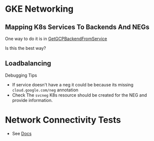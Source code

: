 # GKE Networking

## Mapping K8s Services To Backends And NEGs

One way to do it is in [GetGCPBackendFromService](https://github.com/jlewi/monogo/blob/f831469d76dce8e8ca72433a1beeaad01bf35999/iap/resolver.go#L56)

Is this the best way?

## Loadbalancing

Debugging Tips

* If service doesn't have a neg it could be because its missing `cloud.google.com/neg`  annotation
* Check The `svcneg` K8s resource should be created for the NEG and provide information.

# Network Connectivity Tests

* See [Docs](https://cloud.google.com/network-intelligence-center/docs/connectivity-tests/how-to/running-connectivity-tests#gcloud_4)
